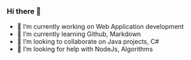 ### Hi there 👋
- 🔭 I’m currently working on Web Application development
- 🌱 I’m currently learning Github, Markdown
- 👯 I’m looking to collaborate on Java projects, C#
- 🤔 I’m looking for help with NodeJs, Algorithms

<!--
**amitdoddamani123/amitdoddamani123** is a ✨ _special_ ✨ repository because its `README.md` (this file) appears on your GitHub profile.

Here are some ideas to get you started:

- 🔭 I’m currently working on Web Application development
- 🌱 I’m currently learning Github, Markdown
- 👯 I’m looking to collaborate on Java projects, C#
- 🤔 I’m looking for help with NodeJs, Algorithms
- 💬 Ask me about ...
- 📫 How to reach me: ...
- 😄 Pronouns: ...
- ⚡ Fun fact: ...
-->
